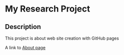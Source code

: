 # My Research Project

## Description

This project is about web site creation with GitHub pages

A link to [About page](about.md)

